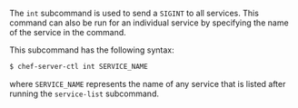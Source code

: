 The `int` subcommand is used to send a `SIGINT` to all services. This
command can also be run for an individual service by specifying the name
of the service in the command.

This subcommand has the following syntax:

``` bash
$ chef-server-ctl int SERVICE_NAME
```

where `SERVICE_NAME` represents the name of any service that is listed
after running the `service-list` subcommand.